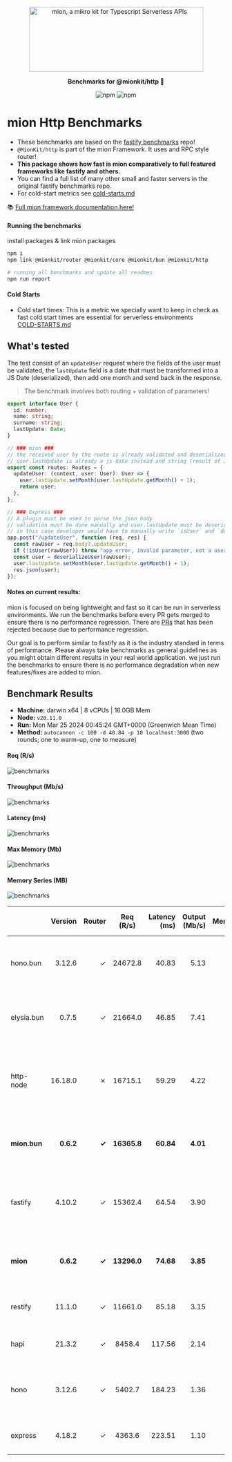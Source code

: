 <p align="center">
  <picture>
    <source media="(prefers-color-scheme: dark)" srcset="./assets/public/logo-dark.svg?raw=true">
    <source media="(prefers-color-scheme: light)" srcset="./assets/public/logo.svg?raw=true">
    <img alt='mion, a mikro kit for Typescript Serverless APIs' src='./assets/public/logo.svg?raw=true' width="403" height="150">
  </picture>
</p>

<p align="center">
  <strong>Benchmarks for  @mionkit/http 🚀</strong><br/>
</p>

<p align=center>
  <img src="https://img.shields.io/badge/code_style-prettier-ff69b4.svg?style=flat-square&maxAge=99999999" alt="npm"  style="max-width:100%;">
  <img src="https://img.shields.io/badge/license-MIT-97ca00.svg?style=flat-square&maxAge=99999999" alt="npm"  style="max-width:100%;">
</p>

# mion Http Benchmarks

- These benchmarks are based on the [fastify benchmarks](https://github.com/fastify/benchmarks) repo!
- `@MionKit/http` is part of the mion Framework. It uses and RPC style router!
- **This package shows how fast is mion comparatively to full featured frameworks like fastify and others.**
- You can find a full list of many other small and faster servers in the original fastify benchmarks repo.
- For cold-start metrics see [cold-starts.md](./COLD-STARTS.md)

📚 [Full mion framework documentation here!](https://github.com/MionKit/mion)

#### Running the benchmarks

install packages & link mion packages

```sh
npm i
npm link @mionkit/router @mionkit/core @mionkit/bun @mionkit/http
```

```sh
# running all benchmarks and update all readmes
npm run report
```

#### Cold Starts

- Cold start times: This is a metric we specially want to keep in check as fast cold start times are essential for serverless environments  
  [COLD-STARTS.md](COLD-STARTS.md)

## What's tested

The test consist of an `updateUser` request where the fields of the user must be validated, the `lastUpdate` field is a date that must be transformed into a JS Date (deserialized), then add one month and send back in the response.

> The benchmark involves both routing + validation of parameters!

```ts
export interface User {
  id: number;
  name: string;
  surname: string;
  lastUpdate: Date;
}

// ### mion ###
// the received user by the route is already validated and deserialized
// user.lastUpdate is already a js date instead and string (result of JSON.parse)
export const routes: Routes = {
  updateUser: (context, user: User): User => {
    user.lastUpdate.setMonth(user.lastUpdate.getMonth() + 1);
    return user;
  },
};

// ### Express ###
// A plugin must be used to parse the json body
// validation must be done manually and user.lastUpdate must be deserialized manually into a date
// in this case developer would have to manually write `isUser` and `deserializeUser` functions. (check src code fo those functions)
app.post("/updateUser", function (req, res) {
  const rawUser = req.body?.updateUser;
  if (!isUser(rawUser)) throw "app error, invalid parameter, not a user";
  const user = deserializeUser(rawUser);
  user.lastUpdate.setMonth(user.lastUpdate.getMonth() + 1);
  res.json(user);
});
```

#### Notes on current results:

mion is focused on being lightweight and fast so it can be run in serverless environments. We run the benchmarks before every PR gets merged to ensure there is no performance regression. There are [PRs](https://github.com/MionKit/mion/pull/48) that has been rejected because due to performance regression.

Our goal is to perform similar to fastify as it is the industry standard in terms of performance. Please always take benchmarks as general guidelines as you might obtain different results in your real world application. we just run the benchmarks to ensure there is no performance degradation when new features/fixes are added to mion.

## Benchmark Results

* __Machine:__ darwin x64 | 8 vCPUs | 16.0GB Mem
* __Node:__ `v20.11.0`
* __Run:__ Mon Mar 25 2024 00:45:24 GMT+0000 (Greenwich Mean Time)
* __Method:__ `autocannon -c 100 -d 40.84 -p 10 localhost:3000` (two rounds; one to warm-up, one to measure)

#### Req (R/s) 

![benchmarks](assets/public/charts-servers/requests.png)



#### Throughput (Mb/s) 

![benchmarks](assets/public/charts-servers/throughput.png)



#### Latency (ms) 

![benchmarks](assets/public/charts-servers/latency.png)



#### Max Memory (Mb) 

![benchmarks](assets/public/charts-servers/maxMem.png)



#### Memory Series (MB) 

![benchmarks](assets/public/charts-servers/memSeries.png)



|              | Version   | Router | Req (R/s)   | Latency (ms) | Output (Mb/s) | Max Memory (Mb) | Max Cpu (%) | Validation | Description                                                                         |
| :--          | --:       | --:    | :-:         | --:          | --:           | --:             | --:         | :-:        | :--                                                                                 |
| hono.bun     | 3.12.6    | ✓      | 24672.8     | 40.83        | 5.13          | 73              | 109         | ✗          | hono bun server, manual validation or third party tools                             |
| elysia.bun   | 0.7.5     | ✓      | 21664.0     | 46.85        | 7.41          | 54              | 105         | ✓          | bun FrameWork with validation using TypeBox                                         |
| http-node    | 16.18.0   | ✗      | 16715.1     | 59.29        | 4.22          | 81              | 102         | ✗          | bare node http server, should be the theoretical upper limit in node.js performance |
| **mion.bun** | **0.6.2** | **✓**  | **16365.8** | **60.84**    | **4.01**      | **109**         | **110**     | **✓**      | **mion using bun, automatic validation and serialization**                          |
| fastify      | 4.10.2    | ✓      | 15362.4     | 64.54        | 3.90          | 108             | 123         | -          | Validation using schemas and ajv. schemas are generated manually                    |
| **mion**     | **0.6.2** | **✓**  | **13296.0** | **74.68**    | **3.85**      | **140**         | **143**     | **✓**      | **Automatic validation and serialization out of the box**                           |
| restify      | 11.1.0    | ✓      | 11661.0     | 85.18        | 3.15          | 99              | 130         | ✗          | manual validation or third party tools                                              |
| hapi         | 21.3.2    | ✓      | 8458.4      | 117.56       | 2.14          | 103             | 122         | ✗          | validation using joi or third party tools                                           |
| hono         | 3.12.6    | ✓      | 5402.7      | 184.23       | 1.36          | 136             | 134         | ✗          | hono node server, manual validation or third party tools                            |
| express      | 4.18.2    | ✓      | 4363.6      | 223.51       | 1.10          | 122             | 128         | ✗          | manual validation or third party tools                                              |
